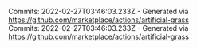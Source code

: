 Commits: 2022-02-27T03:46:03.233Z - Generated via https://github.com/marketplace/actions/artificial-grass
<br>
Commits: 2022-02-27T03:46:03.233Z - Generated via https://github.com/marketplace/actions/artificial-grass
<br>
